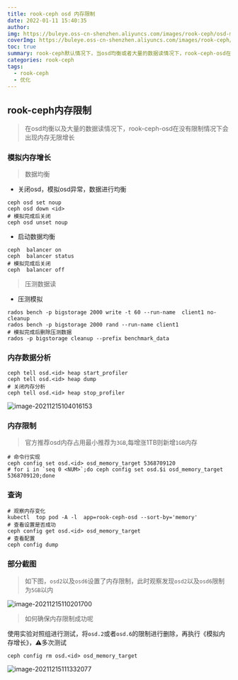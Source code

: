 ```yaml
---
title: rook-ceph osd 内存限制
date: 2022-01-11 15:40:35
author:  
img: https://buleye.oss-cn-shenzhen.aliyuncs.com/images/rook-ceph/osd-memory-xx1.png
coverImg: https://buleye.oss-cn-shenzhen.aliyuncs.com/images/rook-ceph/osd-memory-xx1.png
toc: true
summary: rook-ceph默认情况下，当osd均衡或者大量的数据读情况下，rook-ceph-osd在没有限制，此时会出现内存无限增长，当内存无法满足时候进程直接OOM从而导致集群大量异常，从而再次均衡，导致雪崩
categories: rook-ceph
tags:
  - rook-ceph
  - 优化
---
```


## rook-ceph内存限制

> 在osd均衡以及大量的数据读情况下，rook-ceph-osd在没有限制情况下会出现内存无限增长

### 模拟内存增长

> 数据均衡

- 关闭osd，模拟osd异常，数据进行均衡

```
ceph osd set noup
ceph osd down <id>
# 模拟完成后关闭
ceph osd unset noup
```

- 启动数据均衡

```
ceph  balancer on
ceph  balancer status
# 模拟完成后关闭
ceph  balancer off
```

> 压测数据读

- 压测模拟

```
rados bench -p bigstorage 2000 write -t 60 --run-name  client1 no-cleanup
rados bench -p bigstorage 2000 rand --run-name client1
# 模拟完成后删除压测数据
rados -p bigstorage cleanup --prefix benchmark_data
```

### 内存数据分析

```
ceph tell osd.<id> heap start_profiler
ceph tell osd.<id> heap dump
# 关闭内存分析
ceph tell osd.<id> heap stop_profiler
```

![image-20211215104016153](https://buleye.oss-cn-shenzhen.aliyuncs.com/images/202201111855304.png)

### 内存限制

> 官方推荐osd内存占用最小推荐为`3GB`,每增涨1TB则新增`1GB`内存

```
# 命令行实现
ceph config set osd.<id> osd_memory_target 5368709120
# for i in `seq 0 <NUM>`;do ceph config set osd.$i osd_memory_target 5368709120;done
```

### 查询

```
# 观察内存变化
kubectl  top pod -A -l  app=rook-ceph-osd --sort-by='memory'
# 查看设置是否成功
ceph config get osd.<id> osd_memory_target
# 查看配置
ceph config dump
```

### 部分截图

> 如下图，`osd2`以及`osd6`设置了内存限制，此时观察发现`osd2`以及`osd6`限制为`5GB`以内

![image-20211215110201700](https://buleye.oss-cn-shenzhen.aliyuncs.com/images/202201111855375.png)

> 如何确保内存限制成功呢

使用实验对照组进行测试，将`osd.2`或者`osd.6`的限制进行删除，再执行《模拟内存增长》，⚠️多次测试

```
ceph config rm osd.<id> osd_memory_target
```

![image-20211215111332077](https://buleye.oss-cn-shenzhen.aliyuncs.com/images/202201111855612.png)